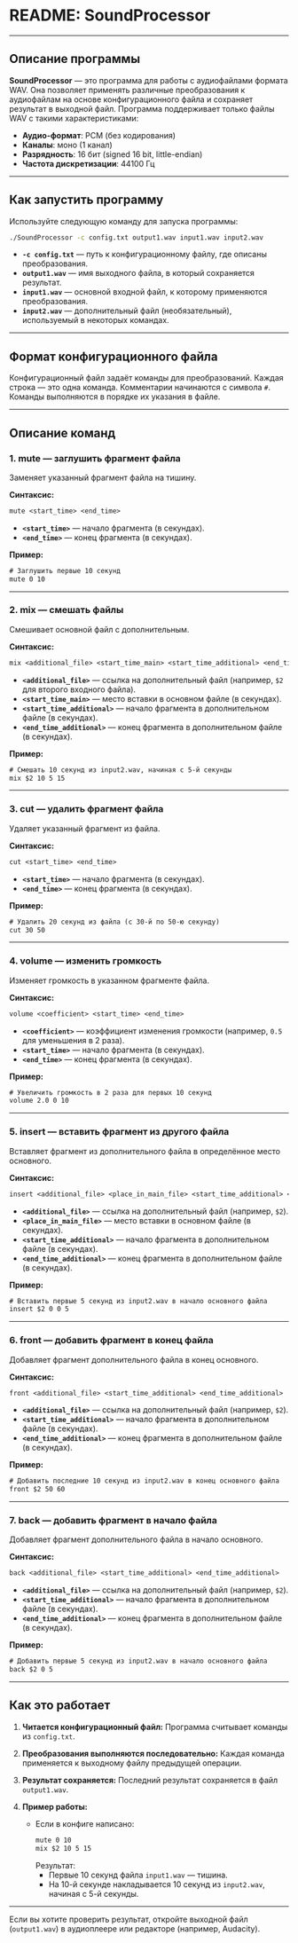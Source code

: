 
# README: SoundProcessor

---

## Описание программы

**SoundProcessor** — это программа для работы с аудиофайлами формата WAV. Она позволяет применять различные преобразования к аудиофайлам на основе конфигурационного файла и сохраняет результат в выходной файл. Программа поддерживает только файлы WAV с такими характеристиками:

- **Аудио-формат**: PCM (без кодирования)
- **Каналы**: моно (1 канал)
- **Разрядность**: 16 бит (signed 16 bit, little-endian)
- **Частота дискретизации**: 44100 Гц

---

## Как запустить программу

Используйте следующую команду для запуска программы:

```bash
./SoundProcessor -c config.txt output1.wav input1.wav input2.wav
```

- **`-c config.txt`** — путь к конфигурационному файлу, где описаны преобразования.
- **`output1.wav`** — имя выходного файла, в который сохраняется результат.
- **`input1.wav`** — основной входной файл, к которому применяются преобразования.
- **`input2.wav`** — дополнительный файл (необязательный), используемый в некоторых командах.

---

## Формат конфигурационного файла

Конфигурационный файл задаёт команды для преобразований. Каждая строка — это одна команда. Комментарии начинаются с символа `#`. Команды выполняются в порядке их указания в файле.

---

## Описание команд

### 1. **mute** — заглушить фрагмент файла
Заменяет указанный фрагмент файла на тишину.

**Синтаксис:**
```txt
mute <start_time> <end_time>
```

- **`<start_time>`** — начало фрагмента (в секундах).
- **`<end_time>`** — конец фрагмента (в секундах).

**Пример:**
```txt
# Заглушить первые 10 секунд
mute 0 10
```

---

### 2. **mix** — смешать файлы
Смешивает основной файл с дополнительным.

**Синтаксис:**
```txt
mix <additional_file> <start_time_main> <start_time_additional> <end_time_additional>
```

- **`<additional_file>`** — ссылка на дополнительный файл (например, `$2` для второго входного файла).
- **`<start_time_main>`** — место вставки в основном файле (в секундах).
- **`<start_time_additional>`** — начало фрагмента в дополнительном файле (в секундах).
- **`<end_time_additional>`** — конец фрагмента в дополнительном файле (в секундах).

**Пример:**
```txt
# Смешать 10 секунд из input2.wav, начиная с 5-й секунды
mix $2 10 5 15
```

---

### 3. **cut** — удалить фрагмент файла
Удаляет указанный фрагмент из файла.

**Синтаксис:**
```txt
cut <start_time> <end_time>
```

- **`<start_time>`** — начало фрагмента (в секундах).
- **`<end_time>`** — конец фрагмента (в секундах).

**Пример:**
```txt
# Удалить 20 секунд из файла (с 30-й по 50-ю секунду)
cut 30 50
```

---

### 4. **volume** — изменить громкость
Изменяет громкость в указанном фрагменте файла.

**Синтаксис:**
```txt
volume <coefficient> <start_time> <end_time>
```

- **`<coefficient>`** — коэффициент изменения громкости (например, `0.5` для уменьшения в 2 раза).
- **`<start_time>`** — начало фрагмента (в секундах).
- **`<end_time>`** — конец фрагмента (в секундах).

**Пример:**
```txt
# Увеличить громкость в 2 раза для первых 10 секунд
volume 2.0 0 10
```

---

### 5. **insert** — вставить фрагмент из другого файла
Вставляет фрагмент из дополнительного файла в определённое место основного.

**Синтаксис:**
```txt
insert <additional_file> <place_in_main_file> <start_time_additional> <end_time_additional>
```

- **`<additional_file>`** — ссылка на дополнительный файл (например, `$2`).
- **`<place_in_main_file>`** — место вставки в основном файле (в секундах).
- **`<start_time_additional>`** — начало фрагмента в дополнительном файле (в секундах).
- **`<end_time_additional>`** — конец фрагмента в дополнительном файле (в секундах).

**Пример:**
```txt
# Вставить первые 5 секунд из input2.wav в начало основного файла
insert $2 0 0 5
```

---

### 6. **front** — добавить фрагмент в конец файла
Добавляет фрагмент дополнительного файла в конец основного.

**Синтаксис:**
```txt
front <additional_file> <start_time_additional> <end_time_additional>
```

- **`<additional_file>`** — ссылка на дополнительный файл (например, `$2`).
- **`<start_time_additional>`** — начало фрагмента в дополнительном файле (в секундах).
- **`<end_time_additional>`** — конец фрагмента в дополнительном файле (в секундах).

**Пример:**
```txt
# Добавить последние 10 секунд из input2.wav в конец основного файла
front $2 50 60
```

---

### 7. **back** — добавить фрагмент в начало файла
Добавляет фрагмент дополнительного файла в начало основного.

**Синтаксис:**
```txt
back <additional_file> <start_time_additional> <end_time_additional>
```

- **`<additional_file>`** — ссылка на дополнительный файл (например, `$2`).
- **`<start_time_additional>`** — начало фрагмента в дополнительном файле (в секундах).
- **`<end_time_additional>`** — конец фрагмента в дополнительном файле (в секундах).

**Пример:**
```txt
# Добавить первые 5 секунд из input2.wav в начало основного файла
back $2 0 5
```

---

## Как это работает

1. **Читается конфигурационный файл:** 
   Программа считывает команды из `config.txt`.

2. **Преобразования выполняются последовательно:**
   Каждая команда применяется к выходному файлу предыдущей операции.

3. **Результат сохраняется:**
   Последний результат сохраняется в файл `output1.wav`.

4. **Пример работы:** 
   - Если в конфиге написано:
     ```txt
     mute 0 10
     mix $2 10 5 15
     ```
     Результат:
     - Первые 10 секунд файла `input1.wav` — тишина.
     - На 10-й секунде накладывается 10 секунд из `input2.wav`, начиная с 5-й секунды.

---

Если вы хотите проверить результат, откройте выходной файл (`output1.wav`) в аудиоплеере или редакторе (например, Audacity).
